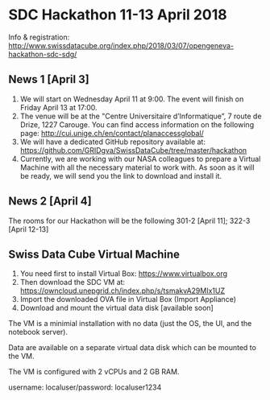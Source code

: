 # SDC Hackathon 11-13 April 2018
Info & registration: http://www.swissdatacube.org/index.php/2018/03/07/opengeneva-hackathon-sdc-sdg/

## News 1 [April 3]
1. We will start on Wednesday April 11 at 9:00. The event will finish on Friday April 13 at 17:00.
2. The venue will be at the "Centre Universitaire d’Informatique”, 7 route de Drize, 1227 Carouge. You can find access information on the following page: http://cui.unige.ch/en/contact/planaccessglobal/
3. We will have a dedicated GitHub repository available at: https://github.com/GRIDgva/SwissDataCube/tree/master/hackathon
4. Currently, we are working with our NASA colleagues to prepare a Virtual Machine with all the necessary material to work with. As soon as it will be ready, we will send you the link to download and install it.

## News 2 [April 4]
The rooms for our Hackathon will be the following 301-2 [April 11]; 322-3 [April 12-13]

## Swiss Data Cube Virtual Machine
1. You need first to install Virtual Box: https://www.virtualbox.org
2. Then download the SDC VM at: https://owncloud.unepgrid.ch/index.php/s/tsmakvA29MIx1UZ
3. Import the downloaded OVA file in Virtual Box (Import Appliance)
4. Download and mount the virtual data disk [available soon]

The VM is a minimial installation with no data (just the OS, the UI, and the notebook server).

Data are available on a separate virtual data disk which can be mounted to the VM.

The VM is configured with 2 vCPUs and 2 GB RAM.

username: localuser/password: localuser1234
